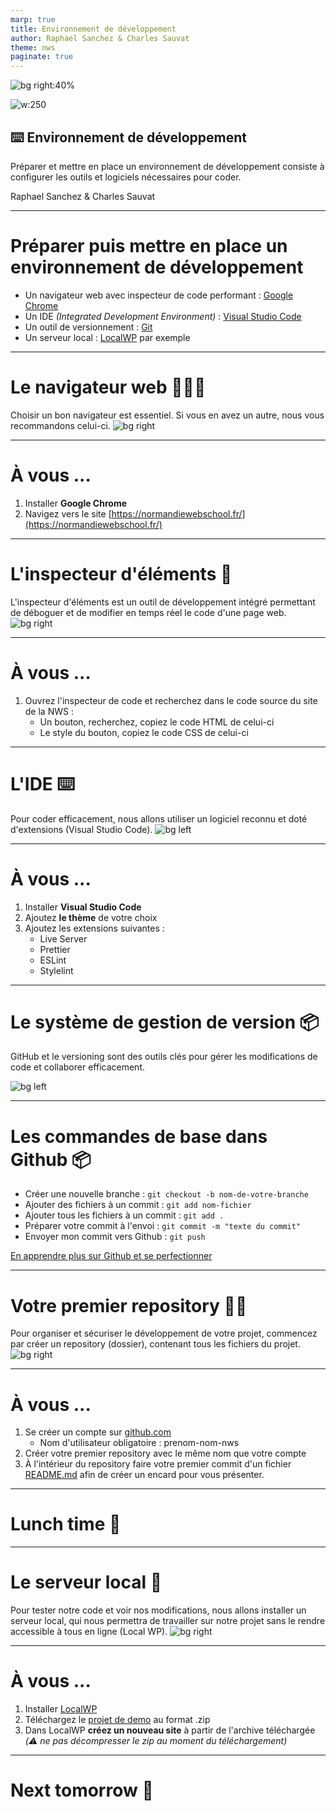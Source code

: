 ```yaml
---
marp: true
title: Environnement de développement
author: Raphael Sanchez & Charles Sauvat
theme: nws
paginate: true
---
```


<!-- Slide 01 -->
<!-- _class: cover -->
<!-- _paginate: false -->

![bg right:40%](../assets/vscode-screen.png)

![w:250](../assets/logo-nws.svg)

## ⌨️ Environnement de développement

Préparer et mettre en place un environnement de développement consiste à configurer les outils et logiciels nécessaires pour coder.

Raphael Sanchez & Charles Sauvat

---

<!-- Slide 02 -->

# Préparer puis mettre en place un environnement de développement

- Un navigateur web avec inspecteur de code performant : [Google Chrome](https://www.google.com/chrome/)
- Un IDE _(Integrated Development Environment)_ : [Visual Studio Code](https://code.visualstudio.com/)
- Un outil de versionnement : [Git](https://git-scm.com/)
- Un serveur local : [LocalWP](https://localwp.com/) par exemple

---

<!-- _class: chapter  -->

# Le navigateur web 👨🏼‍💻

Choisir un bon navigateur est essentiel. Si vous en avez un autre, nous vous recommandons celui-ci.
![bg right](../assets/chrome-screen.png)

---

<!-- _class: exercise -->

# À vous ...

1. Installer **Google Chrome**
2. Navigez vers le site [https://normandiewebschool.fr/](https://normandiewebschool.fr/)

---

<!-- _class: chapter  -->

# L'inspecteur d'éléments 👀

L'inspecteur d'éléments est un outil de développement intégré permettant de déboguer et de modifier en temps réel le code d'une page web.
![bg right](../assets/chrome_inspect_element_.jpg)

---

<!-- _class: exercise -->

# À vous ...

1. Ouvrez l'inspecteur de code et recherchez dans le code source du site de la NWS :
   - Un bouton, recherchez, copiez le code HTML de celui-ci
   - Le style du bouton, copiez le code CSS de celui-ci

---

<!-- _class: chapter  -->

# L'IDE ⌨️

Pour coder efficacement, nous allons utiliser un logiciel reconnu et doté d'extensions
(Visual Studio Code).
![bg left](../assets/vscode-screen.png)

---

<!-- _class: exercise -->

# À vous ...

1. Installer **Visual Studio Code**
2. Ajoutez **le thème** de votre choix
3. Ajoutez les extensions suivantes :
   - Live Server
   - Prettier
   - ESLint
   - Stylelint

---

<!-- _class: chapter  -->

# Le système de gestion de version 📦

GitHub et le versioning sont des outils clés pour gérer les modifications de code et collaborer efficacement.

![bg left](../assets/github-screen.png)

---

# Les commandes de base dans Github 📦

- Créer une nouvelle branche : `git checkout -b nom-de-votre-branche`
- Ajouter des fichiers à un commit : `git add nom-fichier`
- Ajouter tous les fichiers à un commit : `git add .`
- Préparer votre commit à l'envoi : `git commit -m "texte du commit"`
- Envoyer mon commit vers Github : `git push`

[En apprendre plus sur Github et se perfectionner](https://grafikart.fr/formations/git)

---

<!-- _class: chapter  -->

# Votre premier repository 👶🏻

Pour organiser et sécuriser le développement de votre projet, commencez par créer un repository (dossier), contenant tous les fichiers du projet.
![bg right](../assets/github-repository-screen.png)

---

<!-- _class: exercise -->

# À vous ...

1. Se créer un compte sur [github.com](https://github.com/)
   - Nom d'utilisateur obligatoire : prenom-nom-nws
2. Créer votre premier repository avec le même nom que votre compte
3. À l'intérieur du repository faire votre premier commit d'un fichier [README.md](https://tiloid.com/p/readme-md-the-ultimate-guide) afin de créer un encard pour vous présenter.

---

<!-- _class: chapter invert -->

# <!-- fit -->Lunch time 🥙

---

<!-- _class: chapter  -->

# Le serveur local 🛜

Pour tester notre code et voir nos modifications, nous allons installer un serveur local, qui nous permettra de travailler sur notre projet sans le rendre accessible à tous en ligne (Local WP).
![bg right](../assets/server.jpg)

---

<!-- _class: exercise -->

# À vous ...

1. Installer [LocalWP](https://localwp.com/)
2. Téléchargez le [projet de demo](#) au format .zip
3. Dans LocalWP **créez un nouveau site** à partir de l'archive téléchargée _(⚠️ ne pas décompresser le zip au moment du téléchargement)_

---

<!-- _class: chapter invert -->

# <!-- fit -->Next tomorrow 🥱
